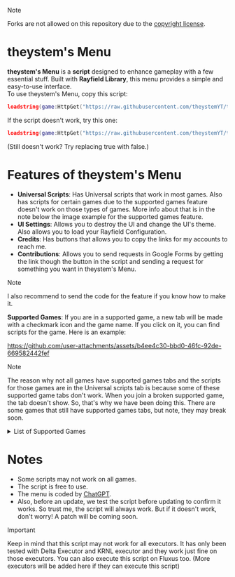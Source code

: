 > [!NOTE]
> Forks are not allowed on this repository due to the [copyright license](LICENSE.md).
# theystem's Menu

**theystem's Menu** is a **script** designed to enhance gameplay with a few essential stuff. Built with **Rayfield Library**, this menu provides a simple and easy-to-use interface.  
To use theystem's Menu, copy this script:
```lua
loadstring(game:HttpGet("https://raw.githubusercontent.com/theystemYT/theystems-Menu/refs/heads/main/theystem's%20Menu.lua"))()
```
If the script doesn't work, try this one:
```lua
loadstring(game:HttpGet("https://raw.githubusercontent.com/theystemYT/theystems-Menu/refs/heads/main/theystem's%20Menu.lua",true))()
```
(Still doesn't work? Try replacing true with false.)
# Features of theystem's Menu
- **Universal Scripts**: Has Universal scripts that work in most games. Also has scripts for certain games due to the supported games feature doesn't work on those types of games. More info about that is in the note below the image example for the supported games feature.
- **UI Settings**: Allows you to destroy the UI and change the UI's theme. Also allows you to load your Rayfield Configuration.
- **Credits**: Has buttons that allows you to copy the links for my accounts to reach me.
- **Contributions**: Allows you to send requests in Google Forms by getting the link though the button in the script and sending a request for something you want in theystem's Menu.
> [!NOTE]
>I also recommend to send the code for the feature if you know how to make it.

**Supported Games**: If you are in a supported game, a new tab will be made with a checkmark icon and the game name. If you click on it, you can find scripts for the game.
Here is an example:

https://github.com/user-attachments/assets/b4ee4c30-bbd0-46fc-92de-669582442fef

>[!NOTE]
>The reason why not all games have supported games tabs and the scripts for those games are in the Universal scripts tab is because some of these supported game tabs don't work. When you join a broken supported game, the tab doesn't show. So, that's why we have been doing this. There are some games that still have supported games tabs, but note, they may break soon. 

<details>
  <summary>List of Supported Games</summary>

- DOORS 
- [FPS] Gun Grounds FFA
- Natural Disaster Survival
- Murder Mystery 2 or any game that is Murder Mystery 2 but modified or changed in some way. (This game isn't a supported games tab, but the script is called "YARHM" and it's in the Universal scripts tab)
- [UPD] Airsoft FE
- Gunfight Arena (Removed) (Scripg Can Be Found In Universal Scripts Tab)
- OPPOSER VR [Alpha]
- Classic Hangman
- Shrimp Game (Works but when you actually join the game, it doesn't work. You can still find the script by executing Skibdi Hub in the Universal Scripts Tab)
- Flee The Facility (YARHM Script in Universal Scripts Tab)
- Jujutsu Shenanigans
- Drain City
- Hard Time
- a dusty trip
- RIVALS (In Universal Scripts Tab) (Has Key System)
- FORTLINE (In Universal Scripts Tab)
- Prison Life (In Universal Scripts Tab)
- Forsaken
- Rivals 
- Bubble Gum Simulator INFINITY
- Blox Fruits
- Grow A Garden 
- Dead Rails (Removed) (You can still find the script by executing Null Fire in the Universal Scripts Tab)
- Blue Lock Rivals (Same thing but only in the tutorial of the game and when it takes you to "Match" once you have completed it. Also, if you get taken to "Customs" this will not work. Not added in Universal Scripts tab. Can be found in Ghost Hub by searching up blue lock in Ghost Hub and executing the script with Ronix Hub in the name.)
</details>

# Notes

- Some scripts may not work on all games.  
- The script is free to use.  
- The menu is coded by [ChatGPT](https://chatgpt.com).
- Also, before an update, we test the script before updating to confirm it works. So trust me, the script will always work.
But if it doesn't work, don't worry! A patch will be coming soon.
> [!IMPORTANT]
> Keep in mind that this script may not work for all executors. It has only been tested with Delta Executor and KRNL executor and they work just fine on those executors. You can also execute this script on Fluxus too. (More executors will be added here if they can execute this script)
